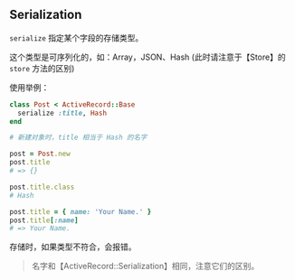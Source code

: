 ## Serialization

`serialize` 指定某个字段的存储类型。

这个类型是可序列化的，如：Array，JSON、Hash (此时请注意于【Store】的 `store` 方法的区别)

使用举例：

```ruby
class Post < ActiveRecord::Base
  serialize :title, Hash
end

# 新建对象时，title 相当于 Hash 的名字

post = Post.new
post.title
# => {}

post.title.class
# Hash

post.title = { name: 'Your Name.' }
post.title[:name]
# => Your Name.
```

存储时，如果类型不符合，会报错。

> 名字和【ActiveRecord::Serialization】相同，注意它们的区别。
